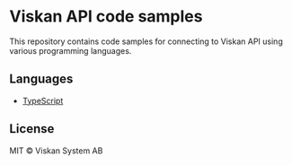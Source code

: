 # Viskan API code samples

This repository contains code samples for connecting to Viskan API using various programming languages.


## Languages

 * [TypeScript](./typescript/)


## License

MIT © Viskan System AB
